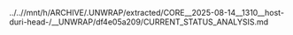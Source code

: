 ../..//mnt/h/ARCHIVE/.UNWRAP/extracted/CORE__2025-08-14__1310__host-duri-head-/__UNWRAP/df4e05a209/CURRENT_STATUS_ANALYSIS.md